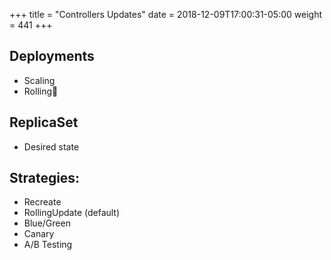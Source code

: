 +++
title = "Controllers Updates"
date = 2018-12-09T17:00:31-05:00
weight = 441
+++

## Deployments
* Scaling 
* Rolling 

## ReplicaSet
* Desired state

## Strategies:
* Recreate
* RollingUpdate (default)
* Blue/Green
* Canary
* A/B Testing
